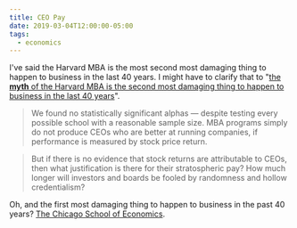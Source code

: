 ```yaml
---
title: CEO Pay
date: 2019-03-04T12:00:00-05:00
tags:
  - economics
---
```


I've said the Harvard MBA is the most second most damaging thing to happen to business in the last 40 years.
I might have to clarify that to "[the **myth** of the Harvard MBA is the second
most damaging thing to happen to business in the last 40 years](https://www.institutionalinvestor.com/article/b1db3jy3201d38/The-MBA-Myth-and-the-Cult-of-the-CEO)".

> We found no statistically significant alphas — despite testing every
> possible school with a reasonable sample size. MBA programs simply do not
> produce CEOs who are better at running companies, if performance is measured
> by stock price return.

> But if there is no evidence that stock returns are attributable to CEOs,
> then what justification is there for their stratospheric pay? How much
> longer will investors and boards be fooled by randomness and hollow
> credentialism?

Oh, and the first most damaging thing to happen to business in the past 40 years? [The Chicago School of Economics](https://boingboing.net/2017/10/25/stiglitz-vs-friedman.html).
